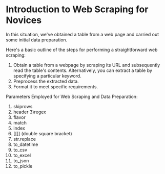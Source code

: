 # Introduction to Web Scraping for Novices

In this situation, we've obtained a table from a web page and carried out some initial data preparation.

Here's a basic outline of the steps for performing a straightforward web scraping:

1. Obtain a table from a webpage by scraping its URL and subsequently read the table's contents.
   Alternatively, you can extract a table by specifying a particular keyword.
2. Preprocess the extracted data.
3. Format it to meet specific requirements.

Parameters Employed for Web Scraping and Data Preparation:
1) skiprows
2) header
3)regex
4) flavor
5) match
6) index
7) [[]] (double square bracket)
8) str.replace
9) to_datetime
10) to_csv
11) to_excel
12) to_json
13) to_pickle
